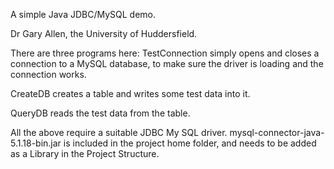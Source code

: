 A simple Java JDBC/MySQL demo.

Dr Gary Allen, the University of Huddersfield.

There are three programs here:
TestConnection simply opens and closes a connection to a MySQL database, to make sure the driver is loading and the connection works.

CreateDB creates a table and writes some test data into it.

QueryDB reads the test data from the table.

All the above require a suitable JDBC My SQL driver.  mysql-connector-java-5.1.18-bin.jar is included in the project home folder, and needs to be added as a Library in the Project Structure.

